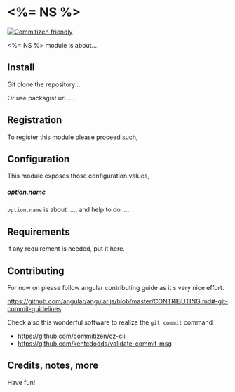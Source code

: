 # <%= NS %>

[![Commitizen friendly](https://img.shields.io/badge/commitizen-friendly-brightgreen.svg)](http://commitizen.github.io/cz-cli/)

<%= NS %> module is about....

## Install

Git clone the repository...

Or use packagist url ....

## Registration

To register this module please proceed such,

## Configuration

This module exposes those configuration values,

##### option.name

`option.name` is about ...., and help to do ....

## Requirements

if any requirement is needed, put it here.

## Contributing

For now on please follow angular contributing guide as it s very nice effort.

https://github.com/angular/angular.js/blob/master/CONTRIBUTING.md#-git-commit-guidelines

Check also this wonderful software to realize the `git commit` command

- https://github.com/commitizen/cz-cli
- https://github.com/kentcdodds/validate-commit-msg

## Credits, notes, more

Have fun!
